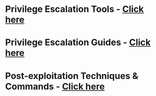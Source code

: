# Privilege Escalation Tools - [Click here](https://github.com/sarathlalup/Cyber-security/blob/master/Windows%20Exploitaion/Post%20Exploitaion/Tools.md)
# Privilege Escalation Guides - [Click here](https://github.com/sarathlalup/Cyber-security/blob/master/Windows%20Exploitaion/Post%20Exploitaion/other%20links.md)
# Post-exploitation Techniques & Commands - [Click here](https://github.com/sarathlalup/Cyber-security/blob/master/Windows%20Exploitaion/Post%20Exploitaion/Techniques%20and%20Commands.md)

